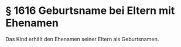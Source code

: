 # § 1616 Geburtsname bei Eltern mit Ehenamen
Das Kind erhält den Ehenamen seiner Eltern als Geburtsnamen.